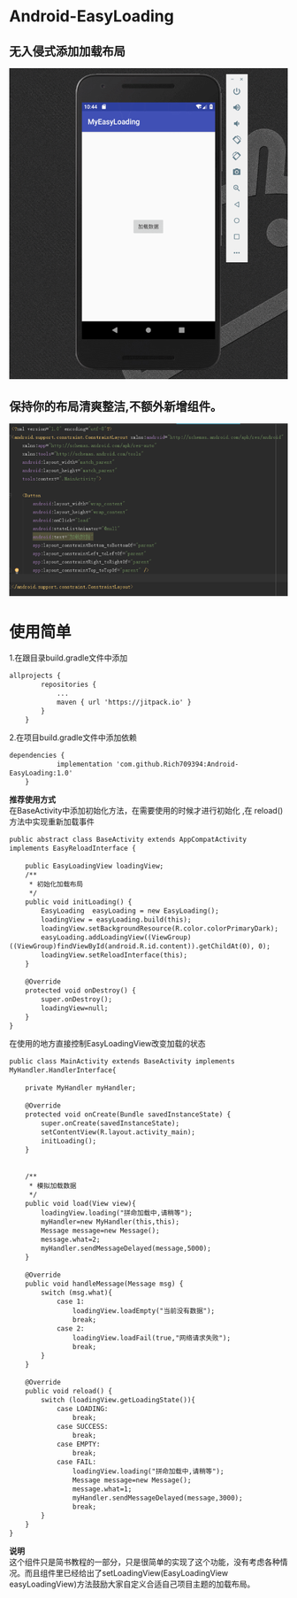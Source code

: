 # Android-EasyLoading

## 无入侵式添加加载布局

![效果](https://github.com/Rich709394/Android-EasyLoading/blob/master/img/GIF.gif)

## 保持你的布局清爽整洁,不额外新增组件。

![布局](https://github.com/Rich709394/Android-EasyLoading/blob/master/img/layout.png)

# 使用简单
   
1.在跟目录build.gradle文件中添加  
```
allprojects {  
		repositories {  
			...  
			maven { url 'https://jitpack.io' }  
		}  
	}
```
2.在项目build.gradle文件中添加依赖
```
dependencies {
	        implementation 'com.github.Rich709394:Android-EasyLoading:1.0'
	}
```

**推荐使用方式**  
在BaseActivity中添加初始化方法，在需要使用的时候才进行初始化 ,在 reload()方法中实现重新加载事件
```
public abstract class BaseActivity extends AppCompatActivity implements EasyReloadInterface {

    public EasyLoadingView loadingView;
    /**
     * 初始化加载布局
     */
    public void initLoading() {
        EasyLoading  easyLoading = new EasyLoading();
        loadingView = easyLoading.build(this);
        loadingView.setBackgroundResource(R.color.colorPrimaryDark);
        easyLoading.addLoadingView((ViewGroup)((ViewGroup)findViewById(android.R.id.content)).getChildAt(0), 0);  
        loadingView.setReloadInterface(this);
    }

    @Override
    protected void onDestroy() {
        super.onDestroy();
        loadingView=null;
    }
}
```
在使用的地方直接控制EasyLoadingView改变加载的状态
```
public class MainActivity extends BaseActivity implements MyHandler.HandlerInterface{

    private MyHandler myHandler;
    
    @Override
    protected void onCreate(Bundle savedInstanceState) {
        super.onCreate(savedInstanceState);
        setContentView(R.layout.activity_main);
        initLoading();
    }


    /**
     * 模拟加载数据
     */
    public void load(View view){
        loadingView.loading("拼命加载中,请稍等");
        myHandler=new MyHandler(this,this);
        Message message=new Message();
        message.what=2;
        myHandler.sendMessageDelayed(message,5000);
    }

    @Override
    public void handleMessage(Message msg) {
        switch (msg.what){
            case 1:
                loadingView.loadEmpty("当前没有数据");
                break;
            case 2:
                loadingView.loadFail(true,"网络请求失败");
                break;
        }
    }

    @Override
    public void reload() {
        switch (loadingView.getLoadingState()){
            case LOADING:
                break;
            case SUCCESS:
                break;
            case EMPTY:
                break;
            case FAIL:
                loadingView.loading("拼命加载中,请稍等");
                Message message=new Message();
                message.what=1;
                myHandler.sendMessageDelayed(message,3000);
                break;
        }
    }
}
```
**说明**  
这个组件只是简书教程的一部分，只是很简单的实现了这个功能，没有考虑各种情况。而且组件里已经给出了setLoadingView(EasyLoadingView easyLoadingView)方法鼓励大家自定义合适自己项目主题的加载布局。

